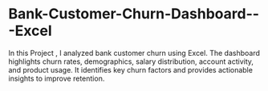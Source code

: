 # Bank-Customer-Churn-Dashboard---Excel
In this Project , I analyzed bank customer churn using Excel. The dashboard highlights churn rates, demographics, salary distribution, account activity, and product usage. It identifies key churn factors and provides actionable insights to improve retention.
